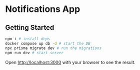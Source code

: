 # Notifications App

## Getting Started

```bash
npm i # install deps
docker compose up db -d # start the DB
npx prisma migrate dev # run the migrations
npm run dev # start server
```

Open [http://localhost:3000](http://localhost:3000) with your browser to see the result.

